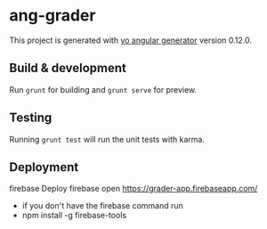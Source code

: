 # ang-grader

This project is generated with [yo angular generator](https://github.com/yeoman/generator-angular)
version 0.12.0.

## Build & development

Run `grunt` for building and `grunt serve` for preview.

## Testing

Running `grunt test` will run the unit tests with karma.

## Deployment
firebase Deploy
firebase open
https://grader-app.firebaseapp.com/

* if you don't have the firebase command run
* npm install -g firebase-tools
